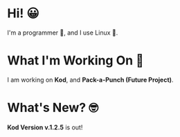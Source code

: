 # Hi! 😀

I'm a programmer 👾,  and I use Linux 🐧. 

# What I'm Working On 🏢

I am working on **Kod**, and **Pack-a-Punch (Future Project)**.

# What's New? 🤓

**Kod Version v.1.2.5** is out!
